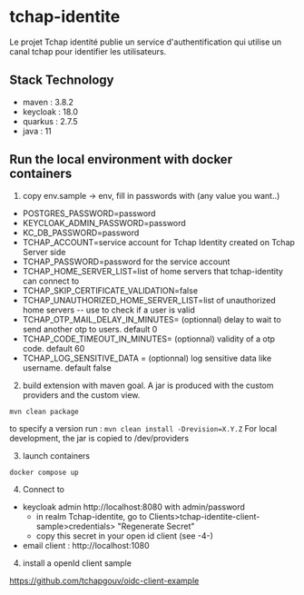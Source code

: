 # tchap-identite
Le projet Tchap identité publie un service d'authentification qui utilise un canal tchap pour identifier les utilisateurs.

## Stack Technology
- maven : 3.8.2
- keycloak : 18.0
- quarkus : 2.7.5
- java : 11

## Run the local environment with docker containers

1. copy env.sample -> env, fill in passwords with (any value you want..)
- POSTGRES_PASSWORD=password
- KEYCLOAK_ADMIN_PASSWORD=password
- KC_DB_PASSWORD=password
- TCHAP_ACCOUNT=service account for Tchap Identity created on Tchap Server side
- TCHAP_PASSWORD=password for the service account
- TCHAP_HOME_SERVER_LIST=list of home servers that tchap-identity can connect to
- TCHAP_SKIP_CERTIFICATE_VALIDATION=false
- TCHAP_UNAUTHORIZED_HOME_SERVER_LIST=list of unauthorized home servers -- use to check if a user is valid
- TCHAP_OTP_MAIL_DELAY_IN_MINUTES= (optionnal) delay to wait to send another otp to users. default 0 
- TCHAP_CODE_TIMEOUT_IN_MINUTES= (optionnal) validity of a otp code. default 60 
- TCHAP_LOG_SENSITIVE_DATA = (optionnal) log sensitive data like username. default false

2. build extension with maven goal. A jar is produced with the custom providers and the custom view.  

`mvn clean package`

to specify a version run : 
`mvn clean install -Drevision=X.Y.Z`
For local development, the jar is copied to /dev/providers

3. launch containers

`docker compose up`

4. Connect to 
- keycloak admin http://localhost:8080 with admin/password
  - in realm Tchap-identite, go to Clients>tchap-identite-client-sample>credentials> "Regenerate Secret"
  - copy this secret in your open id client (see -4-)
- email client : http://localhost:1080

4. install a openId client sample 

https://github.com/tchapgouv/oidc-client-example

